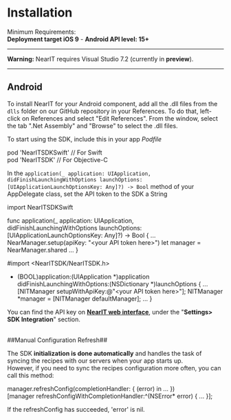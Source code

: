 # Installation #

Minimum Requirements:<br>
**Deployment target iOS 9** - **Android API level: 15+**

___
**Warning:** NearIT requires Visual Studio 7.2 (currently in **preview**).
___


## Android

To install NearIT for your Android component, add all the .dll files from the `dlls` folder on our GitHub repository in your References. To do that, left-click on References and select "Edit References". From the window, select the tab ".Net Assembly" and "Browse" to select the .dll files.


To start using the SDK, include this in your app *Podfile*

<div class="code-swift">
pod 'NearITSDKSwift' // For Swift
</div>
<div class="code-objc">
pod 'NearITSDK' // For Objective-C
</div>

In the `application(_ application: UIApplication, didFinishLaunchingWithOptions launchOptions: [UIApplicationLaunchOptionsKey: Any]?) -> Bool` method of your AppDelegate class, set the API token to the SDK a String


<div class="code-swift">
import NearITSDKSwift

func application(_ application: UIApplication, didFinishLaunchingWithOptions launchOptions: [UIApplicationLaunchOptionsKey: Any]?) -> Bool {
	...
    NearManager.setup(apiKey: "&lt;your API token here&gt;")
	let manager = NearManager.shared
	...
}
</div>
<div class="code-objc">
#import &lt;NearITSDK/NearITSDK.h&gt;

- (BOOL)application:(UIApplication *)application didFinishLaunchingWithOptions:(NSDictionary *)launchOptions {
    ...
    [NITManager setupWithApiKey:@"&lt;your API token here&gt;"];
    NITManager *manager = [NITManager defaultManager];
    ...
}
</div>

You can find the API key on <a href="https://go.nearit.com/" target="_blank">**NearIT web interface**</a>, under the "**Settings> SDK Integration**" section.

<br>
##Manual Configuration Refresh##

The SDK **initialization is done automatically** and handles the task of syncing the recipes with our servers when your app starts up.
<br>However, if you need to sync the recipes configuration more often, you can call this method:

<div class="code-swift">
manager.refreshConfig(completionHandler: { (error) in
    ...
})
</div>
<div class="code-objc">
[manager refreshConfigWithCompletionHandler:^(NSError* error) {
    ...
}];
</div>

If the refreshConfig has succeeded, 'error' is nil.
